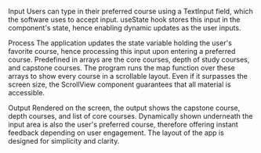 Input
Users can type in their preferred course using a TextInput field, which the software uses to accept input.  useState hook stores this input in the component's state, hence enabling dynamic updates as the user inputs.

Process
The application updates the state variable holding the user's favorite course, hence processing this input upon entering a preferred course.  Predefined in arrays are the core courses, depth of study courses, and capstone courses.  The program runs the map function over these arrays to show every course in a scrollable layout.  Even if it surpasses the screen size, the ScrollView component guarantees that all material is accessible.

Output
Rendered on the screen, the output shows the capstone course, depth courses, and list of core courses. Dynamically shown underneath the input area is also the user's preferred course, therefore offering instant feedback depending on user engagement. The layout of the app is designed for simplicity and clarity.
